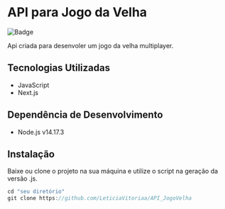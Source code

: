 # API para Jogo da Velha
![Badge](https://img.shields.io/static/v1?label=npm&message=v14.17.3&color=red&style=for-the-badge&logo=ghost>
)

Api criada para desenvoler um jogo da velha multiplayer.

## Tecnologias Utilizadas
*  JavaScript
* Next.js

## Dependência de Desenvolvimento 
* Node.js v14.17.3

## Instalação 

Baixe ou clone o projeto na sua máquina e utilize o script na geração da versão .js.
```javascript
cd "seu diretório"
git clone https://github.com/LeticiaVitoriaa/API_JogoVelha
```